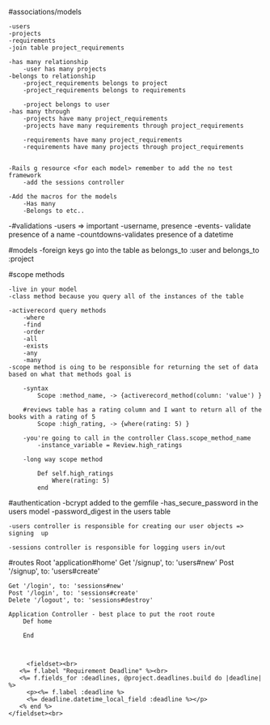 #associations/models

	-users
	-projects
	-requirements
	-join table project_requirements
	
	-has many relationship
		-user has many projects
	-belongs to relationship 
		-project_requirements belongs to project
		-project_requirements belongs to requirements
		
		-project belongs to user
	-has many through 
		-projects have many project_requirements
		-projects have many requirements through project_requirements
		
		-requirements have many project_requirements
		-requirements have many projects through project_requirements
		
		
	-Rails g resource <for each model> remember to add the no test framework
		-add the sessions controller 
		
	-Add the macros for the models 
		-Has many
		-Belongs to etc..
		
-#validations
	-users => important
		-username, presence
	 -events- validate presence of a name 
	-countdowns-validates presence of a datetime
	
#models
	-foreign keys go into the table as belongs_to :user and belongs_to :project
	
#scope methods

	-live in your model 
	-class method because you query all of the instances of the table 
	
	-activerecord query methods
		-where
		-find
		-order
		-all
		-exists
		-any
		-many
	-scope method is oing to be responsible for returning the set of data based on what that methods goal is 
	
		-syntax
			Scope :method_name, -> {activerecord_method(column: 'value') }
	
		#reviews table has a rating column and I want to return all of the books with a rating of 5 
			Scope :high_rating, -> {where(rating: 5) }
			
		-you're going to call in the controller Class.scope_method_name
			-instance_variable = Review.high_ratings
			
		-long way scope method 
		
			Def self.high_ratings
				Where(rating: 5)
			end
#authentication
	-bcrypt added to the gemfile
	-has_secure_password in the users model 
	-password_digest in the users table

	-users controller is responsible for creating our user objects => signing  up
	
	-sessions controller is responsible for logging users in/out 
	
#routes 
	Root 'application#home'
	Get '/signup', to: 'users#new'
	Post '/signup', to: 'users#create'
	
	Get '/login', to: 'sessions#new'
	Post '/login', to: 'sessions#create'
	Delete '/logout', to: 'sessions#destroy'
	
	Application Controller - best place to put the root route
		Def home
		
		End 
     

      
         <fieldset><br>
       <%= f.label "Requirement Deadline" %><br>
       <%= f.fields_for :deadlines, @project.deadlines.build do |deadline| %>
         <p><%= f.label :deadline %>
         <%= deadline.datetime_local_field :deadline %></p>
       <% end %>
    </fieldset><br>